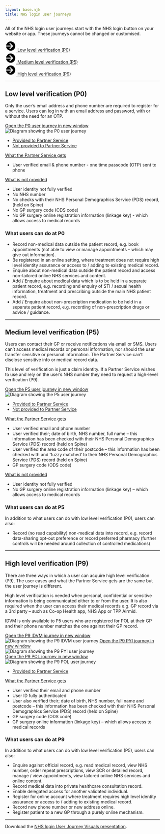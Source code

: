 ```yaml
---
layout: base.njk
title: NHS login user journeys
---
```


All of the NHS login user journeys start with the NHS login button on your website or app. These journeys cannot be changed or customised.

<div class="nhsuk-action-link">
  <a class="nhsuk-action-link__link" href="/nhslogin/user-journeys/#p0">
    <svg class="nhsuk-icon nhsuk-icon__arrow-right-circle" xmlns="http://www.w3.org/2000/svg" viewBox="0 0 24 24" aria-hidden="true" width="36" height="36">
      <path d="M0 0h24v24H0z" fill="none"></path>
      <path d="M12 2a10 10 0 0 0-9.95 9h11.64L9.74 7.05a1 1 0 0 1 1.41-1.41l5.66 5.65a1 1 0 0 1 0 1.42l-5.66 5.65a1 1 0 0 1-1.41 0 1 1 0 0 1 0-1.41L13.69 13H2.05A10 10 0 1 0 12 2z"></path>
    </svg>
    <span class="nhsuk-action-link__text">Low level verification (P0)</span>
  </a>
</div>


<div class="nhsuk-action-link">
  <a class="nhsuk-action-link__link" href="/nhslogin/user-journeys/#p5">
    <svg class="nhsuk-icon nhsuk-icon__arrow-right-circle" xmlns="http://www.w3.org/2000/svg" viewBox="0 0 24 24" aria-hidden="true" width="36" height="36">
      <path d="M0 0h24v24H0z" fill="none"></path>
      <path d="M12 2a10 10 0 0 0-9.95 9h11.64L9.74 7.05a1 1 0 0 1 1.41-1.41l5.66 5.65a1 1 0 0 1 0 1.42l-5.66 5.65a1 1 0 0 1-1.41 0 1 1 0 0 1 0-1.41L13.69 13H2.05A10 10 0 1 0 12 2z"></path>
    </svg>
    <span class="nhsuk-action-link__text">Medium level verification (P5)</span>
  </a>
</div>


<div class="nhsuk-action-link">
  <a class="nhsuk-action-link__link" href="/nhslogin/user-journeys/#p9">
    <svg class="nhsuk-icon nhsuk-icon__arrow-right-circle" xmlns="http://www.w3.org/2000/svg" viewBox="0 0 24 24" aria-hidden="true" width="36" height="36">
      <path d="M0 0h24v24H0z" fill="none"></path>
      <path d="M12 2a10 10 0 0 0-9.95 9h11.64L9.74 7.05a1 1 0 0 1 1.41-1.41l5.66 5.65a1 1 0 0 1 0 1.42l-5.66 5.65a1 1 0 0 1-1.41 0 1 1 0 0 1 0-1.41L13.69 13H2.05A10 10 0 1 0 12 2z"></path>
    </svg>
    <span class="nhsuk-action-link__text">High level verification (P9)</span>
  </a>
</div>

---

<h2 id="p0">Low level verification (P0)</h2>

Only the user’s email address and phone number are required to register for a service. Users can log in with an email address and password, with or without the need for an OTP.

<div class="design-example">
  <a href="https://raw.githubusercontent.com/nhsconnect/nhslogin/main/src/images/Journey_P0.svg" class="design-example__pop-out" target="_blank">Open the P0 user journey in new window</a>
    <div class="code-embed">
    <img class="nhsuk-image__img" src="https://github.com/nhsconnect/nhslogin/raw/main/src/images/Journey_P0.png" alt="Diagram showing the P0 user journey">
  </div>
<div class="code-snippet">
          <ul class="app-tabs" role="tablist">
              <li class="app-tabs__item app-tabs__item--current" role="presentation" data-index="ex-1">
                <a href="javascript:void(0);" role="tab" aria-controls="default-example" data-track="tab-html" aria-selected="true">
                Provided to Partner Service
                </a>
              </li>
              <li class="app-tabs__item" role="presentation" data-index="ex-2">
                <a href="javascript:void(0);" role="tab" aria-controls="default-example" data-track="tab-html" aria-selected="true">
                  Not provided to Partner Service
                </a>
              </li>
          </ul>
        <div class="app-tabs__container js-tabs__container" id="default-example" role="tabpanel">
              <div class="app-tabs__item app-tabs__item--mobile" role="presentation" data-index="ex-1">
                <a href="" role="tab" aria-controls="default-example" data-track="tab-html" aria-selected="true">
                  What the Partner Service gets
                </a>
              </div>
            <div class="code-snippet__preformatted" data-index="ex-1">
              <div class="app-code-snippet__macro"></div>
              <div class="app-code-snippet__container">
              <ul>
              <li>User verified email & phone number - one time passcode (OTP) sent to phone</li>
              </div>
            </div>
              <div class="app-tabs__item app-tabs__item--mobile" role="presentation" data-index="ex-2">
                <a href="" role="tab" aria-controls="default-example" data-track="tab-html" aria-selected="true">
                  What is not provided
                </a>
              </div>
            <div class="code-snippet__preformatted js-hidden" data-index="ex-2">
                <div class="code-snippet__macro">
                </div>
              <div class="app-code-snippet__macro"></div>
              <div class="app-code-snippet__container">
              <ul>
              <li>User identity not fully verified</li>
                <li>No NHS number </li>
                <li>No checks with their NHS Personal Demographics Service (PDS) record, (held on Spine)</li>
                <li>No GP surgery code (ODS code)</li>
                <li>No GP surgery online registration information (linkage key) - which allows access to medical records</li>
                </ul>
              </div>
            </div>
        </div>
  </div>
</div>

<h3>What users can do at P0</h3>

<ul>
<li>Record non-medical data outside the patient record, e.g. book appointments (not able to view or manage appointments – which may give out information).</li>
<li>Be registered in an online setting, where treatment does not require high level identity assurance or access to / adding to existing medical record.</li>
<li>Enquire about non-medical data outside the patient record and access non-tailored online NHS services and content.</li>
<li>Add / Enquire about medical data which is to be held in a separate patient record, e.g. recording and enquiry of STI / sexual health information, treatment and prescribing outside the main NHS patient record.</li>
<li>Add / Enquire about non-prescription medication to be held in a separate patient record, e.g. recording of non-prescription drugs or advice / guidance.</li>
</ul>




---

<h2 id="p5">Medium level verification (P5)</h2>

Users can contact their GP or receive notifications via email or SMS. Users can’t access medical records or personal information, nor should the user transfer sensitive or personal information. The Partner Service can’t disclose sensitive info or medical record data.

This level of verification is just a claim identity. If a Partner Service wishes to use and rely on the user’s NHS number they need to request a high-level verification (P9).

<div class="design-example">
  <a href="https://raw.githubusercontent.com/nhsconnect/nhslogin/main/src/images/Journey_P5.png" class="design-example__pop-out" target="_blank">Open the P5 user journey in new window</a>
    <div class="code-embed">
    <img class="nhsuk-image__img" src="https://github.com/nhsconnect/nhslogin/raw/main/src/images/Journey_P5.png" alt="Diagram showing the P5 user journey">
  </div>
<div class="code-snippet">
          <ul class="app-tabs" role="tablist">
              <li class="app-tabs__item app-tabs__item--current" role="presentation" data-index="ex-1">
                <a href="javascript:void(0);" role="tab" aria-controls="default-example" data-track="tab-html" aria-selected="true">
                Provided to Partner Service
                </a>
              </li>
              <li class="app-tabs__item" role="presentation" data-index="ex-2">
                <a href="javascript:void(0);" role="tab" aria-controls="default-example" data-track="tab-html" aria-selected="true">
                  Not provided to Partner Service
                </a>
              </li>
          </ul>
        <div class="app-tabs__container js-tabs__container" id="default-example" role="tabpanel">
              <div class="app-tabs__item app-tabs__item--mobile" role="presentation" data-index="ex-1">
                <a href="" role="tab" aria-controls="default-example" data-track="tab-html" aria-selected="true">
                  What the Partner Service gets
                </a>
              </div>
            <div class="code-snippet__preformatted" data-index="ex-1">
              <div class="app-code-snippet__macro"></div>
              <div class="app-code-snippet__container">
              <ul>
              <li>User verified email and phone number</li>
                <li>User verified their; date of birth, NHS number, full name – this information has been checked with their NHS Personal Demographics Service (PDS) record (held on Spine)</li>
                <li>User verified the area code of their postcode – this information has been checked with and ‘fuzzy matched’ to their NHS Personal Demographics Service (PDS) record (held on Spine)</li>
                <li>GP surgery code (ODS code)</li>
                </ul>
              </div>
            </div>
              <div class="app-tabs__item app-tabs__item--mobile" role="presentation" data-index="ex-2">
                <a href="" role="tab" aria-controls="default-example" data-track="tab-html" aria-selected="true">
                  What is not provided
                </a>
              </div>
            <div class="code-snippet__preformatted js-hidden" data-index="ex-2">
                <div class="code-snippet__macro">
                </div>
              <div class="app-code-snippet__macro"></div>
              <div class="app-code-snippet__container">
              <ul>
              <li>User identity not fully verified</li>
                <li>No GP surgery online registration information (linkage key) – which allows access to medical records</li>
                </ul>
              </div>
            </div>
        </div>
  </div>
</div>

<h3>What users can do at P5</h3>

In addition to what users can do with low level verification (P0), users can also:
<ul>
<li>Record (no read capability) non-medical data into record, e.g. record data-sharing opt-out preference or record preferred pharmacy (further controls will be needed around collection of controlled medications)</li>
</ul>

---

<h2 id="p9">High level verification (P9)</h2>

There are three ways in which a user can acquire high level verification (P9). The user cases and what the Partner Service gets are the same but the user journey is different.

High level verification is needed when personal, confidential or sensitive information is being communicated either to or from the user. It is also required when the user can access their medical records e.g. GP record via a 3rd party – such as Co-op Health app, NHS App or TPP Airmid.

IDVM is only available to P5 users who are registered for POL at their GP and their phone number matches the one against their GP record.

<div class="design-example">
    <a href="https://raw.githubusercontent.com/nhsconnect/nhslogin/main/src/images/Journey_P9_IDVM.png" class="design-example__pop-out" target="_blank">Open the P9 IDVM journey in new window</a>
    <div class="code-embed">
    <img class="nhsuk-image__img" src="https://github.com/nhsconnect/nhslogin/raw/main/src/images/Journey_P9_IDVM.png" alt="Diagram showing the P9 IDVM user journey">
  <a href="https://raw.githubusercontent.com/nhsconnect/nhslogin/main/src/images/Journey_P9_PYI.png" class="design-example__pop-out" target="_blank">Open the P9 PYI journey in new window</a>
    <div class="code-embed">
    <img class="nhsuk-image__img" src="https://github.com/nhsconnect/nhslogin/raw/main/src/images/Journey_P9_PYI.png" alt="Diagram showing the P9 PYI user journey">
  </div>
    <a href="https://raw.githubusercontent.com/nhsconnect/nhslogin/main/src/images/Journey_P9_POL.png" class="design-example__pop-out" target="_blank">Open the P9 POL journey in new window</a>
    <div class="code-embed">
    <img class="nhsuk-image__img" src="https://github.com/nhsconnect/nhslogin/raw/main/src/images/Journey_P9_POL.png" alt="Diagram showing the P9 POL user journey">
  </div>
  </div>
<div class="code-snippet">
          <ul class="app-tabs" role="tablist">
              <li class="app-tabs__item app-tabs__item--current" role="presentation" data-index="ex-1">
                <a href="javascript:void(0);" role="tab" aria-controls="default-example" data-track="tab-html" aria-selected="true">
                Provided to Partner Service
                </a>
              </li>
          </ul>
        <div class="app-tabs__container js-tabs__container" id="default-example" role="tabpanel">
              <div class="app-tabs__item app-tabs__item--mobile" role="presentation" data-index="ex-1">
                <a href="" role="tab" aria-controls="default-example" data-track="tab-html" aria-selected="true">
                  What the Partner Service gets
                </a>
              </div>
            <div class="code-snippet__preformatted" data-index="ex-1">
              <div class="app-code-snippet__macro"></div>
              <div class="app-code-snippet__container">
              <ul>
                <li>User verified their email and phone number</li>
                <li>User ID fully authenticated</li>
                <li>User also verified their; date of birth, NHS number, full name and postcode – this information has been checked with their NHS Personal Demographics Service (PDS) record (held on Spine)</li>
                <li>GP surgery code (ODS code)</li>
                <li>GP surgery online information (linkage key) – which allows access to medical records</li>
                </ul>
              </div>
            </div>
        </div>
  </div>
</div>

<h3>What users can do at P9</h3>

In addition to what users can do with low level verification (P5), users can also:
<ul>
<li>Enquire against official record, e.g. read medical record, view NHS number, order repeat prescriptions, view SCR or detailed record, manage / view appointments, view tailored online NHS services and online content.</li>
<li>Record medical data into private healthcare consultation record.</li>
<li>Enable delegated access for another validated individual.</li>
<li>Register for online account where treatment requires high level identity assurance or access to / adding to existing medical record.</li>
<li>Record new phone number or new address online.</li>
<li>Register patient to a new GP through a purely online mechanism.</li>
</ul> 

---

Download the <a href="https://digital.nhs.uk/services/nhs-login/nhs-login-for-partners-and-developers/nhs-login-integration-toolkit/discovery#nhs-login-user-journey-visuals-presentation" target="_blank">NHS login User Journey Visuals presentation</a>.

